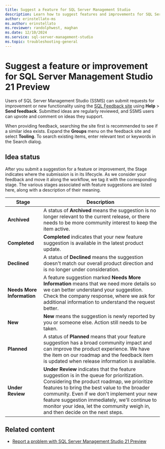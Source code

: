 ```yaml
---
title: Suggest a Feature for SQL Server Management Studio
description: Learn how to suggest features and improvements for SQL Server Management Studio (SSMS).
author: erinstellato-ms
ms.author: erinstellato
ms.reviewer: randolphwest, maghan
ms.date: 12/10/2024
ms.service: sql-server-management-studio
ms.topic: troubleshooting-general
---
```


# Suggest a feature or improvement for SQL Server Management Studio 21 Preview

Users of SQL Server Management Studio (SSMS) can submit requests for improvement or new functionality using the [SQL Feedback site](https://aka.ms/sqlfeedback) using **Help** > **Send feedback**. Submitted ideas are regularly reviewed, and SSMS users can upvote and comment on ideas they support.

When providing feedback, searching the site first is recommended to see if a similar idea exists. Expand the **Groups** menu on the feedback site and select **Tooling**. To search existing items, enter relevant text or keywords in the Search dialog.

## Idea status

After you submit a suggestion for a feature or improvement, the Stage indicates where the submission is in its lifecycle. As we consider your feedback and move it along the workflow, we tag it with the corresponding stage. The various stages associated with feature suggestions are listed here, along with a description of their meaning.

| Stage | Description |
| --- | --- |
| **Archived** | A status of **Archived** means the suggestion is no longer relevant to the current release, or there needs to be more community interest to keep the item active. |
| **Completed** | **Completed** indicates that your new feature suggestion is available in the latest product update. |
| **Declined** | A status of **Declined** means the suggestion doesn't match our overall product direction and is no longer under consideration. |
| **Needs More Information** | A feature suggestion marked **Needs More Information** means that we need more details so we can better understand your suggestion. Check the company response, where we ask for additional information to understand the request better. |
| **New** | **New** means the suggestion is newly reported by you or someone else. Action still needs to be taken. |
| **Planned** | A status of **Planned** means that your feature suggestion has a broad community impact and can improve the product experience. We have the item on our roadmap and the feedback item is updated when release information is available. |
| **Under Review** | **Under Review** indicates that the feature suggestion is in the queue for prioritization. Considering the product roadmap, we prioritize features to bring the best value to the broader community. Even if we don't implement your new feature suggestion immediately, we'll continue to monitor your idea, let the community weigh in, and then decide on the next steps. |

## Related content

- [Report a problem with SQL Server Management Studio 21 Preview](report-problem.md)
